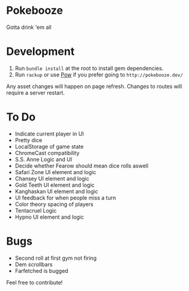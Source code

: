 Pokebooze
=========

Gotta drink 'em all


Development
===========

1. Run `bundle install` at the root to install gem dependencies.
2. Run `rackup` or use [Pow](http://pow.cx/) if you prefer going to `http://pokebooze.dev/`

Any asset changes will happen on page refresh. Changes to routes will require a server restart.


To Do
=====

- Indicate current player in UI
- Pretty dice
- LocalStorage of game state
- ChromeCast compatibility
- S.S. Anne Logic and UI
- Decide whether Fearow should mean dice rolls aswell
- Safari Zone UI element and logic
- Chansey UI element and logic
- Gold Teeth UI element and logic
- Kanghaskan UI element and logic
- UI feedback for when people miss a turn
- Color theory spacing of players
- Tentacruel Logic
- Hypno UI element and logic

Bugs
====
- Second roll at first gym not firing
- Dem scrollbars
- Farfetched is bugged


Feel free to contribute!